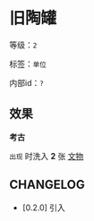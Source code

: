 # 旧陶罐

等级：`2`

标签：`单位`

内部id：`?`

## 效果

**考古**

`出现` 时洗入 **2** 张 [文物](../卡牌组/文物.md)

## CHANGELOG

- [0.2.0] 引入
